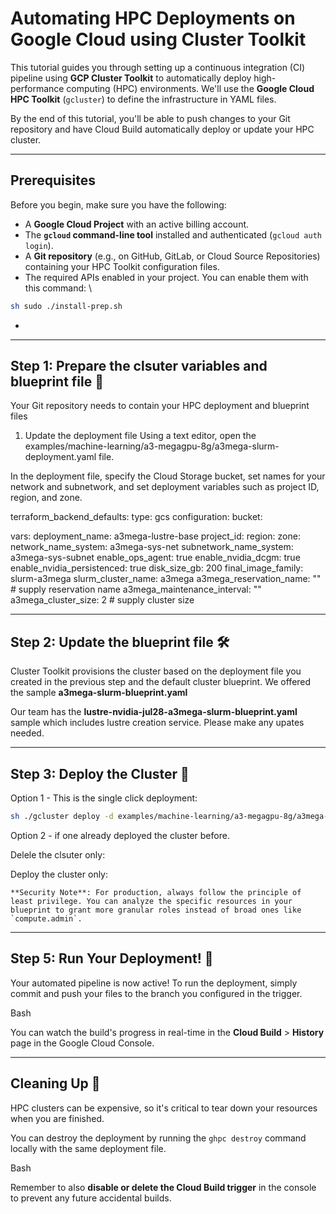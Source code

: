 <!-----



Conversion time: 0.906 seconds.


Using this Markdown file:

1. Paste this output into your source file.
2. See the notes and action items below regarding this conversion run.
3. Check the rendered output (headings, lists, code blocks, tables) for proper
   formatting and use a linkchecker before you publish this page.

Conversion notes:

* Docs to Markdown version 1.0β44
* Fri Aug 08 2025 13:06:10 GMT-0700 (PDT)
* Source doc: Untitled document
----->



# **Automating HPC Deployments on Google Cloud using Cluster Toolkit**

This tutorial guides you through setting up a continuous integration (CI) pipeline using **GCP Cluster Toolkit** to automatically deploy high-performance computing (HPC) environments. We'll use the **Google Cloud HPC Toolkit** (`gcluster`) to define the infrastructure in YAML files.

By the end of this tutorial, you'll be able to push changes to your Git repository and have Cloud Build automatically deploy or update your HPC cluster.


---


## **Prerequisites**

Before you begin, make sure you have the following:


* A **Google Cloud Project** with an active billing account.
* The **<code>gcloud</code> command-line tool** installed and authenticated (`gcloud auth login`).
* A **Git repository** (e.g., on GitHub, GitLab, or Cloud Source Repositories) containing your HPC Toolkit configuration files.
* The required APIs enabled in your project. You can enable them with this command: \
```bash
sh sudo ./install-prep.sh 
```
* 
---


## **Step 1: Prepare the clsuter variables and blueprint file 📁**

Your Git repository needs to contain your HPC deployment and blueprint files

1. Update the deployment file
Using a text editor, open the examples/machine-learning/a3-megagpu-8g/a3mega-slurm-deployment.yaml file.

In the deployment file, specify the Cloud Storage bucket, set names for your network and subnetwork, and set deployment variables such as project ID, region, and zone.

terraform_backend_defaults:
  type: gcs
  configuration:
    bucket: <user-terraform-bucketname>

vars:
  deployment_name: a3mega-lustre-base
  project_id: <user-GCP-project-ID>
  region: <region>
  zone: <zone>
  network_name_system: a3mega-sys-net
  subnetwork_name_system: a3mega-sys-subnet
  enable_ops_agent: true
  enable_nvidia_dcgm: true
  enable_nvidia_persistenced: true
  disk_size_gb: 200
  final_image_family: slurm-a3mega
  slurm_cluster_name: a3mega
  a3mega_reservation_name: "" # supply reservation name
  a3mega_maintenance_interval: ""
  a3mega_cluster_size: 2 # supply cluster size

---


## **Step 2: Update the blueprint file 🛠️**

Cluster Toolkit provisions the cluster based on the deployment file you created in the previous step and the default cluster blueprint.
We offered the sample **a3mega-slurm-blueprint.yaml**

Our team has the **lustre-nvidia-jul28-a3mega-slurm-blueprint.yaml** sample which includes lustre creation service.
Please make any upates needed. 

---


## **Step 3: Deploy the Cluster 🔑**

Option 1 - This is the single click deployment: 

```bash
sh ./gcluster deploy -d examples/machine-learning/a3-megagpu-8g/a3mega-slurm-deployment.yaml examples/machine-learning/a3-megagpu-8g/lustre-nvidia-jul28-a3mega-slurm-blueprint.yaml --auto-approve
```


Option 2 - if one already deployed the cluster before. 

Delele the clsuter only:




Deploy the cluster only: 




    **Security Note**: For production, always follow the principle of least privilege. You can analyze the specific resources in your blueprint to grant more granular roles instead of broad ones like `compute.admin`.



---



## **Step 5: Run Your Deployment! 🎉**

Your automated pipeline is now active! To run the deployment, simply commit and push your files to the branch you configured in the trigger.

Bash

You can watch the build's progress in real-time in the **Cloud Build** > **History** page in the Google Cloud Console.


---


## **Cleaning Up 🧹**

HPC clusters can be expensive, so it's critical to tear down your resources when you are finished.

You can destroy the deployment by running the `ghpc destroy` command locally with the same deployment file.

Bash

Remember to also **disable or delete the Cloud Build trigger** in the console to prevent any future accidental builds.
